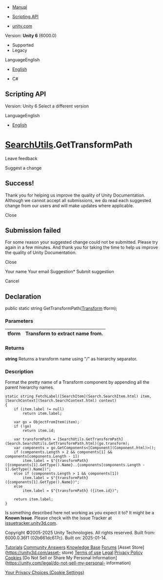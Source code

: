 [ ]()

  * [Manual](../Manual/index.html)
  * [Scripting API](../ScriptReference/index.html)

  * [unity.com](https://unity.com/)

Version: **Unity 6** (6000.0)

  * Supported
  * Legacy

LanguageEnglish

  * [English]()

  * C#

[ ](https://docs.unity3d.com)

## Scripting API

Version: Unity 6 Select a different version

LanguageEnglish

  * [English]()

#  [SearchUtils](Search.SearchUtils.html).GetTransformPath

Leave feedback

Suggest a change

## Success!

Thank you for helping us improve the quality of Unity Documentation. Although
we cannot accept all submissions, we do read each suggested change from our
users and will make updates where applicable.

Close

## Submission failed

For some reason your suggested change could not be submitted. Please <a>try
again</a> in a few minutes. And thank you for taking the time to help us
improve the quality of Unity Documentation.

Close

Your name Your email Suggestion* Submit suggestion

Cancel

[ ]()

## Declaration

public static string GetTransformPath([Transform](Transform.html) tform);

### Parameters

tform | Transform to extract name from.  
---|---  
  
### Returns

**string** Returns a transform name using "/" as hierarchy separator.

### Description

Format the pretty name of a Transform component by appending all the parent
hierarchy names.

    
    
    static string FetchLabel([SearchItem](Search.SearchItem.html) item, [SearchContext](Search.SearchContext.html) context)
    {
        if (item.label != null)
            return item.label;
    
        var go = ObjectFromItem(item);
        if (!go)
            return item.id;
    
        var transformPath = [SearchUtils.GetTransformPath](Search.SearchUtils.GetTransformPath.html)(go.transform);
        var components = go.GetComponents<[Component](Component.html)>();
        if (components.Length > 2 && components[1] && components[components.Length - 1])
            item.label = $"{transformPath} ({components[1].GetType().Name}..{components[components.Length - 1].GetType().Name})";
        else if (components.Length > 1 && components[1])
            item.label = $"{transformPath} ({components[1].GetType().Name})";
        else
            item.label = $"{transformPath} ({item.id})";
    
        return item.label;
    }
    

Is something described here not working as you expect it to? It might be a
**Known Issue**. Please check with the Issue Tracker at
[issuetracker.unity3d.com](https://issuetracker.unity3d.com).

Copyright ©2005-2025 Unity Technologies. All rights reserved. Built from:
6000.0.36f1 (02b661dc617c). Built on: 2025-01-14.

[Tutorials](https://unity3d.com/learn) [Community
Answers](https://answers.unity3d.com) [Knowledge
Base](https://support.unity3d.com/hc/en-us)
[Forums](https://forum.unity3d.com) [Asset Store](https://unity3d.com/asset-
store) [Terms of use](https://docs.unity3d.com/Manual/TermsOfUse.html)
[Legal](https://unity.com/legal) [Privacy
Policy](https://unity.com/legal/privacy-policy)
[Cookies](https://unity.com/legal/cookie-policy) [Do Not Sell or Share My
Personal Information](https://unity.com/legal/do-not-sell-my-personal-
information)

[Your Privacy Choices (Cookie Settings)](javascript:void\(0\);)

